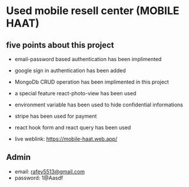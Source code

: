 # Used mobile resell center (MOBILE HAAT)

## five points about this project

* email-password based authentication has been implimented
* google sign in authentication has been added
* MongoDb CRUD operation has been implimented in this project
* a special feature react-photo-view has been used
* environment variable has been used to hide confidential informations 
* stripe has been used for payment
* react hook form and react query has been used

* live weblink: https://mobile-haat.web.app/ 

## Admin 
* email: rafey5513@gmail.com
* password:  1@Aasdf
